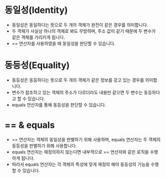 # 동일성(Identity)
- 동일성은 동일하다는 뜻으로 두 개의 객체가 완전이 같은 경우를 의미합니다.
- 두 객체가 사실상 하나의 객체로 봐도 무방하며, 주소 값이 같기 때문에 두 변수가 같은 객체를 가리키게 됩니다.
- == 연산자를 사용하였을 때 동일성을 판단할 수 있습니다.

# 동등성(Equality)
- 동등성은 동등하다는 뜻으로 두 개의 객체가 같은 정보를 갖고 있는 경우를 의미합니다.
- 변수가 참조하고 있는 객체의 주소가 다르더라도 내용만 같으면 두 변수는 동등하다고 할 수 있습니다.
- equals 연산자를 통해 동등성을 판단할 수 있습니다.

# == & equals 
- == 연산자는 객체의 동일성을 판별하기 위해 사용하며, equals 연산자는 두 객체의 동등성을 판별하기 위해 사용합니다.
- equals 연산자는 재정의하지 않는다면 내부적으로 == 연산자와 같은 로직을 수행하게 됩니다.
- 따라서 equals 연산자는 각 객체의 특성에 맞게 재정의 해야 동등성의 기능을 수행할 수 있습니다.